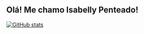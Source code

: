 ## Olá! Me chamo Isabelly Penteado!

[![ GitHub stats](https://github-readme-stats.vercel.app/api?username=izzyasi&show_icons=true&theme=swift)](https://github.com/izzyasi/github-readme-stats)
